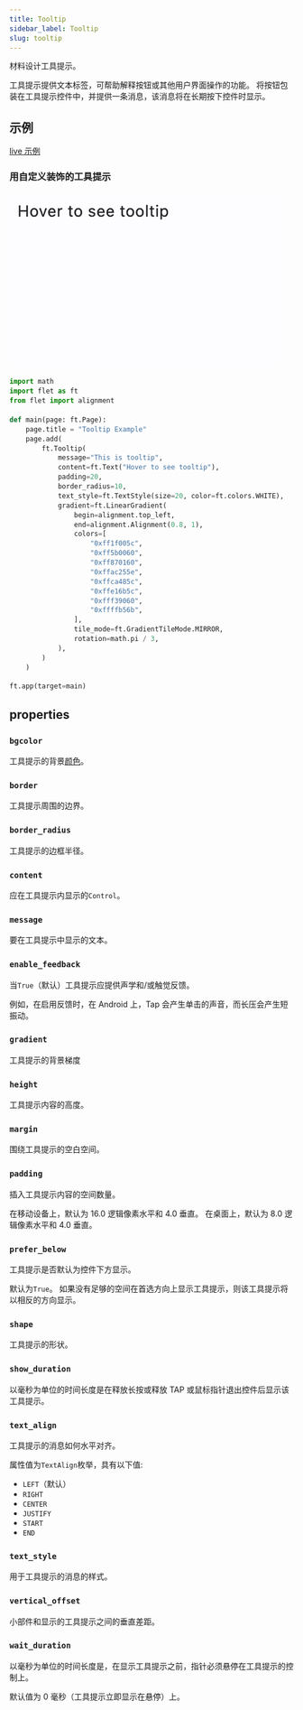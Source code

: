 ```yaml
---
title: Tooltip
sidebar_label: Tooltip
slug: tooltip
---
```


材料设计工具提示。

工具提示提供文本标签，可帮助解释按钮或其他用户界面操作的功能。 将按钮包装在工具提示控件中，并提供一条消息，该消息将在长期按下控件时显示。

## 示例

[live 示例](https://flet-controls-gallery.fly.dev/utility/tooltip)

### 用自定义装饰的工具提示

<img src="/img/docs/controls/tooltip/custom-tooltip.gif" className="screenshot-30"/>

```python
import math
import flet as ft
from flet import alignment

def main(page: ft.Page):
    page.title = "Tooltip Example"
    page.add(
        ft.Tooltip(
            message="This is tooltip",
            content=ft.Text("Hover to see tooltip"),
            padding=20,
            border_radius=10,
            text_style=ft.TextStyle(size=20, color=ft.colors.WHITE),
            gradient=ft.LinearGradient(
                begin=alignment.top_left,
                end=alignment.Alignment(0.8, 1),
                colors=[
                    "0xff1f005c",
                    "0xff5b0060",
                    "0xff870160",
                    "0xffac255e",
                    "0xffca485c",
                    "0xffe16b5c",
                    "0xfff39060",
                    "0xffffb56b",
                ],
                tile_mode=ft.GradientTileMode.MIRROR,
                rotation=math.pi / 3,
            ),
        )
    )

ft.app(target=main)
```

## properties

### `bgcolor`

工具提示的背景[颜色](/docs/guides/python/colors)。

### `border`

工具提示周围的边界。

### `border_radius`

工具提示的边框半径。

### `content`

应在工具提示内显示的`Control`。

### `message`

要在工具提示中显示的文本。

### `enable_feedback`

当`True`（默认）工具提示应提供声学和/或触觉反馈。

例如，在启用反馈时，在 Android 上，Tap 会产生单击的声音，而长压会产生短振动。

### `gradient`

工具提示的背景梯度

### `height`

工具提示内容的高度。

### `margin`

围绕工具提示的空白空间。

### `padding`

插入工具提示内容的空间数量。

在移动设备上，默认为 16.0 逻辑像素水平和 4.0 垂直。 在桌面上，默认为 8.0 逻辑像素水平和 4.0 垂直。

### `prefer_below`

工具提示是否默认为控件下方显示。

默认为`True`。 如果没有足够的空间在首选方向上显示工具提示，则该工具提示将以相反的方向显示。

### `shape`

工具提示的形状。

### `show_duration`

以毫秒为单位的时间长度是在释放长按或释放 TAP 或鼠标指针退出控件后显示该工具提示。

### `text_align`

工具提示的消息如何水平对齐。

属性值为`TextAlign`枚举，具有以下值:

- `LEFT`（默认）
- `RIGHT`
- `CENTER`
- `JUSTIFY`
- `START`
- `END`

### `text_style`

用于工具提示的消息的样式。

### `vertical_offset`

小部件和显示的工具提示之间的垂直差距。

### `wait_duration`

以毫秒为单位的时间长度是，在显示工具提示之前，指针必须悬停在工具提示的控制上。

默认值为 0 毫秒（工具提示立即显示在悬停）上。
